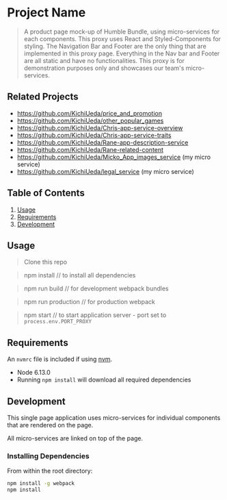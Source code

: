 # Project Name

> A product page mock-up of Humble Bundle, using micro-services for each components. This proxy uses React and Styled-Components for styling. The Navigation Bar and Footer are the only thing that are implemented in this proxy page. Everything in the Nav bar and Footer are all static and have no functionalities. This proxy is for demonstration purposes only and showcases our team's micro-services.

## Related Projects

  - https://github.com/KichiUeda/price_and_promotion
  - https://github.com/KichiUeda/other_popular_games
  - https://github.com/KichiUeda/Chris-app-service-overview
  - https://github.com/KichiUeda/Chris-app-service-traits
  - https://github.com/KichiUeda/Rane-app-description-service
  - https://github.com/KichiUeda/Rane-related-content
  - https://github.com/KichiUeda/Micko_App_images_service (my micro service)
  - https://github.com/KichiUeda/legal_service (my micro service)

## Table of Contents

1. [Usage](#Usage)
1. [Requirements](#requirements)
1. [Development](#development)

## Usage

> Clone this repo

> npm install // to install all dependencies

> npm run build // for development webpack bundles

> npm run production // for production webpack

> npm start // to start application server - port set to ```process.env.PORT_PROXY```


## Requirements

An `nvmrc` file is included if using [nvm](https://github.com/creationix/nvm).

- Node 6.13.0
- Running ```npm install``` will download all required dependencies

## Development

This single page application uses micro-services for individual components that are rendered on the page.

All micro-services are linked on top of the page.

### Installing Dependencies

From within the root directory:

```sh
npm install -g webpack
npm install
```

